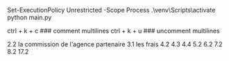 
Set-ExecutionPolicy Unrestricted -Scope Process
.\venv\Scripts\activate 
python main.py


ctrl + k + c ### comment multilines
ctrl + k + u ### uncomment multilines


2.2 la commission de l'agence partenaire
3.1 les frais
4.2 4.3 4.4
5.2
6.2
7.2
8.2
17.2

